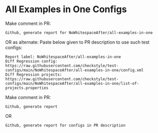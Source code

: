 # All Examples in One Configs
Make comment in PR:
```
Github, generate report for NoWhitespaceAfter/all-examples-in-one
```
OR as alternate:
Paste below given to PR description to use such test configs:
```
Report label: NoWhitespaceAfter/all-examples-in-one
Diff Regression config: https://raw.githubusercontent.com/checkstyle/test-configs/main/NoWhitespaceAfter/all-examples-in-one/config.xml
Diff Regression projects: https://raw.githubusercontent.com/checkstyle/test-configs/main/NoWhitespaceAfter/all-examples-in-one/list-of-projects.properties
```
Make comment in PR:
```
Github, generate report
```
OR
```
Github, generate report for configs in PR description
```
